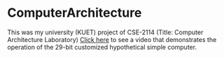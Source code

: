 # ComputerArchitecture
This was my university (KUET) project of CSE-2114 (Title: Computer Architecture Laboratory)
[Click here](https://drive.google.com/file/d/1RE6fAfZz0aWxj70NonCterkMEGi7DQRq/view?usp=sharing) to see a video that demonstrates the operation of the 29-bit customized hypothetical simple computer.

